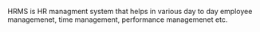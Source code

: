 HRMS is HR managment system that helps in various day to day employee managemenet, time management, performance managemenet etc.
